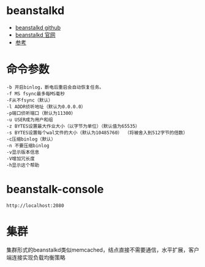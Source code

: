 # beanstalkd 
- [beanstalkd github](https://github.com/beanstalkd/beanstalkd)
- [beanstalkd 官网](https://beanstalkd.github.io/)
- [参考](https://www.kancloud.cn/vson/php-message-queue/891904)

# 命令参数
```shell
-b 开启binlog，断电后重启会自动恢复任务。
-f MS fsync最多每MS毫秒
-F从不fsync（默认）
-l ADDR侦听地址（默认为0.0.0.0）
-p端口侦听端口（默认为11300）
-u USER成为用户和组
-z BYTES设置最大作业大小（以字节为单位）（默认值为65535）
-s BYTES设置每个wal文件的大小（默认为10485760） （将被舍入到512字节的倍数）
-c压缩binlog（默认）
-n 不要压缩binlog
-v显示版本信息
-V增加冗长度
-h显示这个帮助
```

# beanstalk-console
```shell
http://localhost:2080
```

# 集群
集群形式的beanstalkd类似memcached，结点直接不需要通信，水平扩展，客户端连接实现负载均衡策略